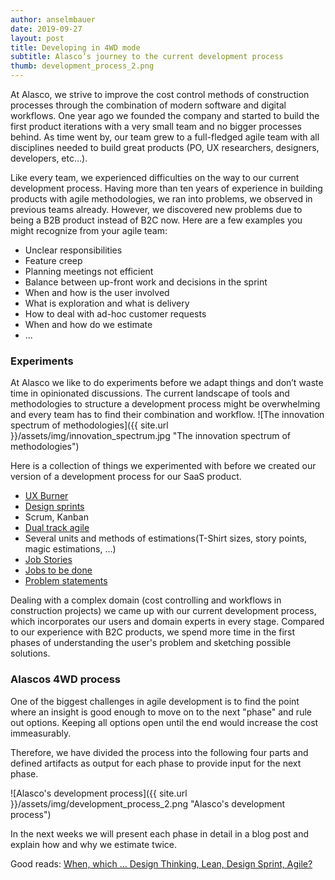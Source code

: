 ```yaml
---
author: anselmbauer
date: 2019-09-27
layout: post
title: Developing in 4WD mode
subtitle: Alasco’s journey to the current development process
thumb: development_process_2.png
---
```

At Alasco, we strive to improve the cost control methods of construction processes through the combination of modern software and digital workflows. 
One year ago we founded the company and started to build the first product iterations with a very small team and no bigger processes behind. As time went by, our team grew to a full-fledged agile team with all disciplines needed to build great products (PO, UX researchers, designers, developers, etc…). 

Like every team, we experienced difficulties on the way to our current development process. Having more than ten years of experience in building products with agile methodologies, we ran into problems, we observed in previous teams already. However, we discovered new problems due to being a B2B product instead of B2C now. 
Here are a few examples you might recognize from your agile team:

- Unclear responsibilities
- Feature creep
- Planning meetings not efficient
- Balance between up-front work and decisions in the sprint
- When and how is the user involved
- What is exploration and what is delivery
- How to deal with ad-hoc customer requests
- When and how do we estimate 
- ...

### Experiments
At Alasco we like to do experiments before we adapt things and don’t waste time in opinionated discussions. The current landscape of tools and methodologies to structure a development process might be overwhelming and every team has to find their combination and workflow. 
![The innovation spectrum of methodologies]({{ site.url }}/assets/img/innovation_spectrum.jpg "The innovation spectrum of methodologies")


Here is a collection of things we experimented with before we created our version of a development process for our SaaS product. 
- [UX Burner](https://medium.com/ux-burner)
- [Design sprints](https://www.gv.com/sprint/)
- Scrum, Kanban
- [Dual track agile](https://www.jpattonassociates.com/dual-track-development/)
- Several units and methods of estimations(T-Shirt sizes, story points, magic estimations, ...)
- [Job Stories](https://jtbd.info/replacing-the-user-story-with-the-job-story-af7cdee10c27)
- [Jobs to be done](https://jtbd.info/)
- [Problem statements](https://en.wikipedia.org/wiki/Problem_statement)

Dealing with a complex domain (cost controlling and workflows in construction projects) we came up with our current development process, which incorporates our users and domain experts in every stage. Compared to our experience with B2C products, we spend more time in the first phases of understanding the user's problem and sketching possible solutions.

### Alascos 4WD process
One of the biggest challenges in agile development is to find the point where an insight is good enough to move on to the next "phase" and rule out options. Keeping all options open until the end would increase the cost immeasurably.

Therefore, we have divided the process into the following four parts and defined artifacts as output for each phase to provide input for the next phase.

![Alasco's development process]({{ site.url }}/assets/img/development_process_2.png "Alasco's development process")

In the next weeks we will present each phase in detail in a blog post and explain how and why we estimate twice.

Good reads:
[When, which … Design Thinking, Lean, Design Sprint, Agile?](https://medium.com/@geertwlclaes/when-which-design-thinking-lean-design-sprint-agile-a4614fa778b9)
